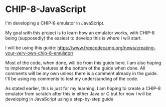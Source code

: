 # CHIP-8-JavaScript

I'm developing a CHIP-8 emulator in JavaScript.

My goal with this project is to learn how an emulator works, with CHIP-8 being (supposedly) the easiest to develop this is where I will start.

I will be using this guide: https://www.freecodecamp.org/news/creating-your-very-own-chip-8-emulator/

Most of the code, when done, will be from this guide here. I am also hoping to implement the features at the bottom of the guide when done.
All comments will be my own unless there is a comment already in the guide. I'll be using my comments to test my understanding of the code.

As stated earlier, this is just for my learning, I am hoping to create a CHIP-8 emulator from scratch after this in either Java or C but for now I will be developing in JavaScript using a step-by-step guide

